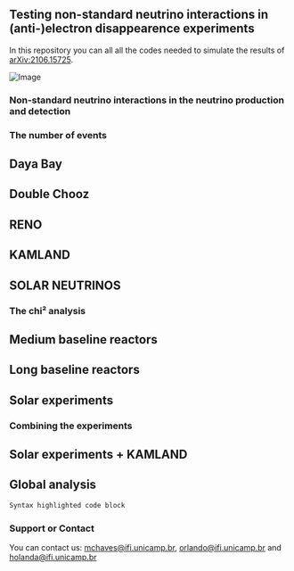 ## Testing non-standard neutrino interactions in (anti-)electron disappearence experiments

In this repository you can all all the codes needed to simulate the results of [arXiv:2106.15725](https://arxiv.org/abs/2106.15725).

![Image](src)

### Non-standard neutrino interactions in the neutrino production and detection

### The number of events

## Daya Bay

## Double Chooz

## RENO

## KAMLAND

## SOLAR NEUTRINOS

### The chi² analysis

## Medium baseline reactors

## Long baseline reactors

## Solar experiments

### Combining the experiments

## Solar experiments + KAMLAND

## Global analysis

```markdown
Syntax highlighted code block
```

### Support or Contact

You can contact us: mchaves@ifi.unicamp.br, orlando@ifi.unicamp.br and holanda@ifi.unicamp.br
